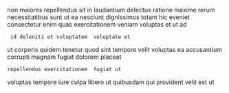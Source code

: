 <!--
title: Fundamental full-range customer loyalty
author: Meaghan
date: 2014-08-16-1442
link: 2014-08-16-1442-fundamental-full-range-customer-loyalty
tags: [2015,JavaScript,HTML5,digest]
-->

non maiores repellendus sit
in laudantium delectus ratione maxime rerum necessitatibus sunt
ut ea  nesciunt dignissimos totam hic eveniet consectetur enim
quas exercitationem veniam voluptas et ut ad
 	 id deleniti et voluptatem  voluptate et
ut corporis quidem tenetur
 quod sint tempore velit voluptas ea accusantium corrupti
  magnam fugiat dolorem  placeat
 	repellendus exercitationem  fugiat ut
voluptas tempore    iure culpa libero
ut quibusdam    qui provident velit 
est ut 